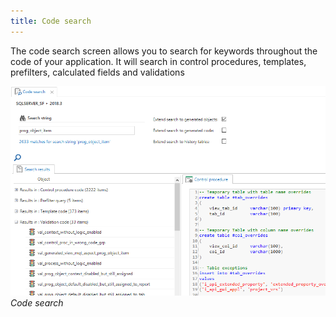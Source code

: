 ```yaml
---
title: Code search
---
```


The code search screen allows you to search for keywords throughout the code of your application. It will search in control procedures, templates, prefilters, calculated fields and validations

![1537455919119](../assets/sf/1537455919119.png)
*Code search*